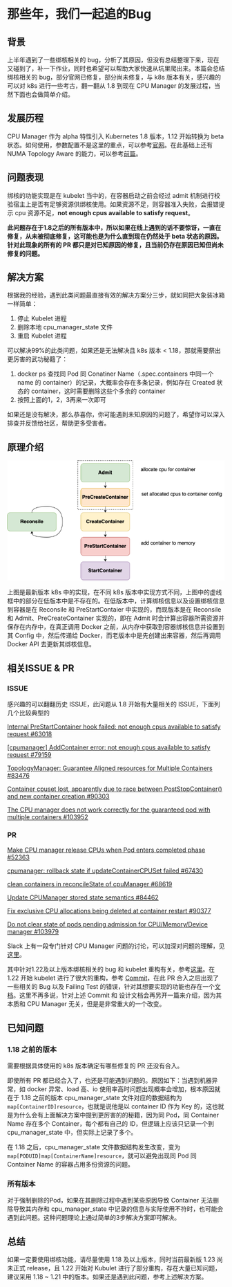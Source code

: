 # 那些年，我们一起追的Bug


## 背景

上半年遇到了一些绑核相关的 bug，分析了其原因，但没有总结整理下来，现在又碰到了，补一下作业，同时也希望可以帮助大家快速从坑里爬出来。本篇会总结绑核相关的 bug，部分官网已修复，部分尚未修复，与 k8s 版本有关，感兴趣的可以对 k8s 进行一些考古，翻一翻从 1.8 到现在 CPU Manager 的发展过程，当然下面也会做简单介绍。

## 发展历程

CPU Manager 作为 alpha 特性引入 Kubernetes 1.8 版本，1.12 开始转换为 beta 状态。如何使用，参数配置不是这里的重点，可以参考[官网](https://kubernetes.io/docs/tasks/administer-cluster/cpu-management-policies/)。在此基础上还有 NUMA Topology Aware 的能力，可以参考[前篇](./kubernetes-topology-manager)。

## 问题表现

绑核的功能实现是在 kubelet 当中的，在容器启动之前会经过 admit 机制进行校验宿主上是否有足够资源供绑核使用。如果资源不足，则容器准入失败，会报错提示 cpu 资源不足，**not enough cpus available to satisfy request**。

**此问题存在于1.8之后的所有版本中，所以如果在线上遇到的话不要惊讶，一直在修复，从未被彻底修复，这可能也是为什么直到现在仍然处于 beta 状态的原因。针对此现象的所有的 PR 都只是对已知原因的修复，且当前仍存在原因已知但尚未修复的问题。**

## 解决方案

根据我的经验，遇到此类问题最直接有效的解决方案分三步，就如同把大象装冰箱一样简单：

1. 停止 Kubelet 进程
2. 删除本地 cpu_manager_state 文件
3. 重启 Kubelet 进程

可以解决99%的此类问题，如果还是无法解决且 k8s 版本 < 1.18，那就需要祭出更厉害的武功秘籍了：

1. docker ps 查找同 Pod 同 Conatiner Name（.spec.containers 中同一个 name 的 container）的记录，大概率会存在多条记录，例如存在 Created 状态的 container，这时需要删除这些个多余的 container
2. 按照上面的1，2，3再来一次即可

如果还是没有解决，那么恭喜你，你可能遇到未知原因的问题了，希望你可以深入排查并反馈给社区，帮助更多受害者。

## 原理介绍

<img src="./cpu_manager.png" alt="cpu manager" style="zoom:150%;" />

上图是最新版本 k8s 中的实现，在不同 k8s 版本中实现方式不同，上图中的虚线框中的部分在低版本中是不存在的。在低版本中，计算绑核信息以及设置绑核信息到容器是在 Reconsile 和 PreStartContaier 中实现的，而现版本是在 Reconsile 和 Admit、PreCreateContainer 实现的，即在 Admit 时会计算出容器所需资源并保存在内存中，在真正调用 Docker 之前，从内存中获取到容器绑核信息并设置到其 Config 中，然后传递给 Docker，而老版本中是先创建出来容器，然后再调用 Docker API 去更新其绑核信息。

## 相关ISSUE & PR

### ISSUE

感兴趣的可以翻翻历史 ISSUE，此问题从 1.8 开始有大量相关的 ISSUE，下面列几个比较典型的

[Internal PreStartContainer hook failed: not enough cpus available to satisfy request #63018](https://github.com/kubernetes/kubernetes/issues/63018)

[[cpumanager] AddContainer error: not enough cpus available to satisfy request #79159](https://github.com/kubernetes/kubernetes/issues/79159)

[TopologyManager: Guarantee Aligned resources for Multiple Containers #83476](https://github.com/kubernetes/kubernetes/issues/83476)

[Container cpuset lost, apparently due to race between PostStopContainer() and new container creation #90303](https://github.com/kubernetes/kubernetes/issues/90303)

[The CPU manager does not work correctly for the guaranteed pod with multiple containers #103952](https://github.com/kubernetes/kubernetes/issues/103952)

### PR

[Make CPU manager release CPUs when Pod enters completed phase #52363](https://github.com/kubernetes/kubernetes/pull/52363)

[cpumanager: rollback state if updateContainerCPUSet failed #67430](https://github.com/kubernetes/kubernetes/pull/67430)

[clean containers in reconcileState of cpuManager #68619](https://github.com/kubernetes/kubernetes/pull/68619)

[Update CPUManager stored state semantics #84462](https://github.com/kubernetes/kubernetes/pull/84462)

[Fix exclusive CPU allocations being deleted at container restart #90377](https://github.com/kubernetes/kubernetes/pull/90377)

[Do not clear state of pods pending admission for CPU/Memory/Device manager #103979](https://github.com/kubernetes/kubernetes/pull/103979)

Slack 上有一段专门针对 CPU Manager 问题的讨论，可以加深对问题的理解，见[这里](https://kubernetes.slack.com/archives/C0BP8PW9G/p1587155932390500)。

其中针对1.22及以上版本绑核相关的 bug 和 kubelet 重构有关，参考[这里](https://github.com/kubernetes/kubernetes/issues/103952#issuecomment-888387811)。在 1.22 开始 kubelet 进行了很大的重构，参考 [Commit](https://github.com/kubernetes/kubernetes/commit/3eadd1a9ead7a009a9abfbd603a5efd0560473cc)，在此 PR 合入之后出现了一些相关的 Bug 以及 Failing Test 的错误，针对其想要实现的功能也存在一个[文档](https://docs.google.com/document/d/1Pic5TPntdJnYfIpBeZndDelM-AbS4FN9H2GTLFhoJ04/edit#)。这里不再多说，针对上述 Commit 和 设计文档会再另开一篇来介绍，因为其本质和 CPU Manager 无关，但是是非常重大的一个改变。

## 已知问题

### 1.18 之前的版本

需要根据具体使用的 k8s 版本确定有哪些修复的 PR 还没有合入。

即使所有 PR 都已经合入了，也还是可能遇到问题的。原因如下：当遇到机器异常，如 docker 异常、load 高、io 使用率高时问题出现概率会增加，根本原因就在于 1.18 之前的版本 cpu_manager_state 文件对应的数据结构为 `map[ContainerID]resource`，也就是说他是以 container ID 作为 Key 的，这也就是为什么会有上面解决方案中提到更厉害的的秘籍，因为同 Pod，同 Container Name 存在多个 Container，每个都有自己的 ID，但逻辑上应该只记录一个到 cpu_manager_state 中，但实际上记录了多个。

在 1.18 之后，cpu_manager_state 文件数据结构发生改变，变为`map[PODUID]map[ContainerName]resource`，就可以避免出现同 Pod 同 Container Name 的容器占用多份资源的问题。

### 所有版本

对于强制删除的Pod，如果在其删除过程中遇到某些原因导致 Container 无法删除导致其内存和 cpu_manager_state 中记录的信息与实际使用不符时，也可能会遇到此问题。这种问题理论上通过简单的3步解决方案即可解决。

## 总结

如果一定要使用绑核功能，请尽量使用 1.18 及以上版本，同时当前最新版 1.23 尚未正式 release，且 1.22 开始对 Kubulet 进行了部分重构，存在大量已知问题，建议采用 1.18 ~ 1.21 中的版本。如果还是遇到此问题，参考上述解决方案。


